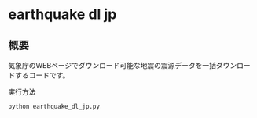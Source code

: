 # earthquake dl jp

## 概要

気象庁のWEBページでダウンロード可能な地震の震源データを一括ダウンロードするコードです。

実行方法

```bash
python earthquake_dl_jp.py
```
